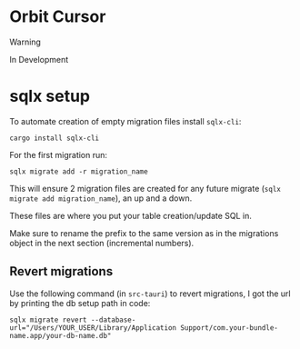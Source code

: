 # Orbit Cursor

> [!WARNING]
> In Development

# sqlx setup

To automate creation of empty migration files install `sqlx-cli`:

```shell
cargo install sqlx-cli
```

For the first migration run:

```shell
sqlx migrate add -r migration_name
```

This will ensure 2 migration files are created for any future migrate (`sqlx migrate add migration_name`), an up and a down.

These files are where you put your table creation/update SQL in.

Make sure to rename the prefix to the same version as in the migrations object in the next section (incremental numbers).

## Revert migrations

Use the following command (in `src-tauri`) to revert migrations, I got the url by printing the db setup path in code:

```shell
sqlx migrate revert --database-url="/Users/YOUR_USER/Library/Application Support/com.your-bundle-name.app/your-db-name.db"
```
